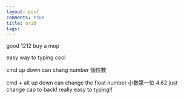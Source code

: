 ```yaml
---
layout: post
comments: true
title: orid
tags: 
---
```

good 1212 buy a mop

easy way to typing cool

cmd up down can chang number 個位數

cmd + alt up down can change the float number 小數第一位
4.62
just change cap to back! really easy to typing!!

